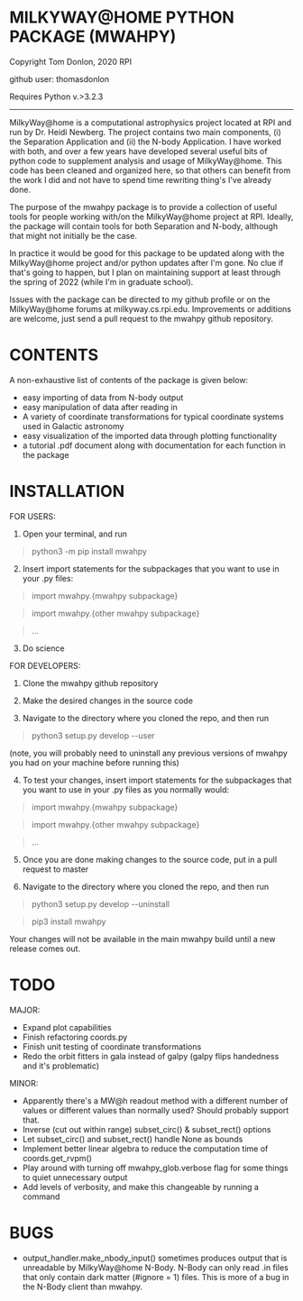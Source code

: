  MILKYWAY@HOME PYTHON PACKAGE (MWAHPY)
========================================

Copyright Tom Donlon, 2020 RPI

github user: thomasdonlon

Requires Python v.>3.2.3

-----------------------------------------

MilkyWay@home is a computational astrophysics project located at RPI and
run by Dr. Heidi Newberg. The project contains two main components,
(i) the Separation Application and (ii) the N-body Application. I have
worked with both, and over a few years have developed several useful bits of
python code to supplement analysis and usage of MilkyWay@home. This code has
been cleaned and organized here, so that others can benefit from the work I did
and not have to spend time rewriting thing's I've already done.

The purpose of the mwahpy package is to provide a collection of useful tools
for people working with/on the MilkyWay@home project at RPI. Ideally, the
package will contain tools for both Separation and N-body, although that might
not initially be the case.

In practice it would be good for this package to be updated along with the
MilkyWay@home project and/or python updates after I'm gone. No clue if that's
going to happen, but I plan on maintaining support at least through the spring
of 2022 (while I'm in graduate school).

Issues with the package can be directed to my github profile or on the
MilkyWay@home forums at milkyway.cs.rpi.edu. Improvements or additions are
welcome, just send a pull request to the mwahpy github repository.

CONTENTS
========================================

A non-exhaustive list of contents of the package is given below:

 - easy importing of data from N-body output
 - easy manipulation of data after reading in
 - A variety of coordinate transformations for typical coordinate systems used in Galactic astronomy
 - easy visualization of the imported data through plotting functionality
 - a tutorial .pdf document along with documentation for each function in the package

INSTALLATION
========================================

FOR USERS:

1. Open your terminal, and run

> python3 -m pip install mwahpy

2. Insert import statements for the subpackages that you want to use in your .py files:

> import mwahpy.{mwahpy subpackage}

> import mwahpy.{other mwahpy subpackage}

> ...

3. Do science

FOR DEVELOPERS:

1. Clone the mwahpy github repository

2. Make the desired changes in the source code

3. Navigate to the directory where you cloned the repo, and then run

> python3 setup.py develop --user

(note, you will probably need to uninstall any previous versions of mwahpy you had on your machine before running this)

4. To test your changes, insert import statements for the subpackages that you want to use in your .py files as you normally would:

> import mwahpy.{mwahpy subpackage}

> import mwahpy.{other mwahpy subpackage}

> ...

5. Once you are done making changes to the source code, put in a pull request to master

6. Navigate to the directory where you cloned the repo, and then run

> python3 setup.py develop --uninstall

> pip3 install mwahpy

Your changes will not be available in the main mwahpy build until a new release comes out.

TODO
========================================

MAJOR:
 - Expand plot capabilities
 - Finish refactoring coords.py
 - Finish unit testing of coordinate transformations
 - Redo the orbit fitters in gala instead of galpy (galpy flips handedness and it's problematic)

MINOR:
- Apparently there's a MW@h readout method with a different number of values or
  different values than normally used? Should probably support that.
- Inverse (cut out within range) subset_circ() & subset_rect() options
- Let subset_circ() and subset_rect() handle None as bounds
- Implement better linear algebra to reduce the computation time of coords.get_rvpm()
- Play around with turning off mwahpy_glob.verbose flag for some things to quiet unnecessary output
- Add levels of verbosity, and make this changeable by running a command

BUGS
========================================

- output_handler.make_nbody_input() sometimes produces output that is unreadable by MilkyWay@home N-Body.
  N-Body can only read .in files that only contain dark matter (#ignore = 1) files. This is more of a bug in the N-Body client than mwahpy.
